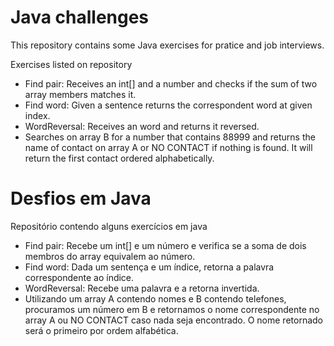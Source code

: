# Java challenges

This repository contains some Java exercises for pratice and job interviews.

Exercises listed on repository

* Find pair: Receives an int[] and a number and checks if the sum of two array members matches it.
* Find word: Given a sentence returns the correspondent word at given index.
* WordReversal: Receives an word and returns it reversed.
* Searches on array B for a number that contains 88999 and returns the name of contact on array A or NO CONTACT if nothing is found. It will return the first contact ordered alphabetically.   

# Desfios em Java

Repositório contendo alguns exercícios em java

* Find pair: Recebe um int[] e um número e verifica se a soma de dois membros do array equivalem ao número.
* Find word: Dada um sentença e um índice, retorna a palavra correspondente ao índice.
* WordReversal:  Recebe uma palavra e a retorna invertida.
* Utilizando um array A contendo nomes e B contendo telefones, procuramos um número em B e retornamos o nome correspondente no array A ou NO CONTACT caso nada seja encontrado. O nome retornado será o primeiro por ordem alfabética.

